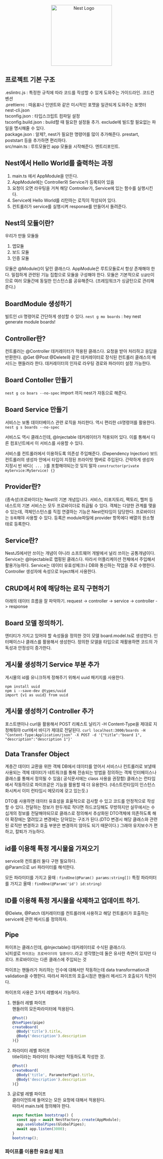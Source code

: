 <p align="center">
  <a href="http://nestjs.com/" target="blank"><img src="https://nestjs.com/img/logo-small.svg" width="200" alt="Nest Logo" /></a>
</p>

[circleci-image]: https://img.shields.io/circleci/build/github/nestjs/nest/master?token=abc123def456
[circleci-url]: https://circleci.com/gh/nestjs/nest

## 프로젝트 기본 구조

.eslintrc.js : 특정한 규칙에 따라 코드를 작성할 수 있게 도와주는 가이드라인. 코드컨벤션  
.prettierrc : 따옴표나 인덴트와 같은 미시적인 포맷을 일관되게 도와주는 포맷터  
nest-cli.json  
tsconfig.json : 타입스크립트 컴파일 설정  
tsconfig.build.json : build할 때 필요한 설정들 추가. exclude에 빌드할 필요없는 파일을 명시해줄 수 있다.  
package.json : 알제?, nest가 필요한 명령어를 많이 추가해준다. prestart, poststart 등을 추가하면 편리하다.  
src/main.ts : 루트모듈인 app 모듈을 시작해준다. 엔트리포인트.

## Nest에서 Hello World를 출력하는 과정

1. main.ts 에서 AppModule을 만든다.
2. AppModule에는 Controller와 Service가 등록되어 있음
3. 요청이 오면 라우팅을 거쳐 해당 Controller가, Service에 있는 함수를 실행시킨다.
4. Service에 Hello World를 리턴하는 로직이 작성되어 있다.
5. 컨트롤러가 service를 실행시켜 response를 만들어서 돌려준다.

## Nest의 모듈이란?

우리가 만들 모듈들

1. 앱모듈
2. 보드 모듈
3. 인증 모듈

모듈은 @Module()이 달린 클래스다.
AppModule은 루트모듈로서 항상 존재해야 한다.
밀접하게 관련된 기능 집합으로 모듈을 구성해야 한다.
모듈은 기본적으로 `싱글턴`이므로 여러 모듈간에 동일한 인스턴스를 공유해준다.
(프레임워크가 싱글턴으로 관리해준다.)

## BoardModule 생성하기

빌트인 cli 명령어로 간단하게 생성할 수 있다.
`nest g mo boards` : hey nest generate module boards!

## Controller란?

컨트롤러는 @Controller 데커레이터가 적용된 클래스다.
요청을 받아 처리하고 응답을 반환한다.
@Get @Post @Delete와 같은 데커레이터로 장식된 컨트롤러 클래스의 메서드는 핸들러라 한다.
데커레이터의 인자로 라우팅 경로와 파라미터 설정 가능한다.

## Board Contoller 만들기

`nest g co boars --no-spec`
import 까지 nest가 자동으로 해준다.

## Board Service 만들기

서비스는 보통 데이터베이스 관련 로직을 처리한다.
역시 편리한 cli명령어를 활용한다.
`nest g s boards --no-spec`

서비스도 역시 클래스인데, @Injectable 데커레이터가 적용되어 있다.
이를 통해서 다른 컴포넌트에서 이 서비스를 사용할 수 있다.

서비스를 컨트롤러에서 이용하도록 의존성 주입해준다. (Dependency Injection)
보드 컨트롤러의 생성자 안에서 타입이 지정된 프라이빗 멤버로 주입된다.
간략하게 생성자 지정시 빈 바디`{ ... }`를 포함해야되는것 잊지 말자
`constructor(private myService:MyService) {}`

## Provider란?

(종속성)프로바이더는 Nest의 기본 개념입니다.
서비스, 리포지토리, 팩토리, 헬퍼 등 네스트의 기본 서비스는 모두 프로바이더로 취급될 수 있다.
객체는 다양한 관계를 맺을 수 있는데, 객체인스턴스를 직접 연결하는 기능은 Nest런타임이 담당한다.
프로바이더는 `등록`해야 사용할 수 있다. 등록은 module파일에 provider 항목에다 배열의 원소형태로 등록한다.

## Service란?

NestJS에서만 쓰이는 개념이 아니라 소프트웨어 개발에서 널리 쓰이는 공통개념이다.
Service는 @Injectable로 랩핑된 클래스다. 따라서 어플리케이션 전체에서 주입해서 활용가능하다.
Service는 데이터 유효성체크나 DB와 통신하는 작업을 주로 수행한다.
Controller 생성자에 속성으로 Inject해서 사용한다.

## CRUD에서 R에 해당하는 로직 구현하기

아래의 데이터 흐름을 잘 파악하기.
request -> controller -> service -> controller -> response

## Board 모델 정의하기.

엔티티가 가지고 있어야 할 속성들을 정의한 것이 모델
board.model.ts로 생성한다.
인터페이스나 클래스를 활용해서 생성한다.
정의한 모델을 타입으로 재활용하면 코드의 가독성과 안정성이 증가한다.

## 게시물 생성하기 Service 부분 추가

게시물의 id를 유니크하게 정해주기 위해서 uuid 패키지를 사용한다.

`npm install uuid`  
`npm i --save-dev @types/uuid`  
`import {v1 as uuid} from uuid`

## 게시물 생성하기 Controller 추가

포스트맨이나 curl을 활용해서 POST 리퀘스트 날리기
-H Content-Type을 제대로 지정해줘야 curl에서 바디가 제대로 전달된다.
`curl localhost:3000/boards -H "Content-Type:Application/json" -X POST -d '{"title":"board 1", "description":"description 1"}'`

## Data Transfer Object

계층간 데이터 교환을 위한 객체
DB에서 데이터를 얻어서 서비스나 컨트롤러로 보낼때 사용되는 객체
데이터가 네트워크를 통해 전송되는 방법을 정의하는 객체
인터페이스나 클래스를 통해서 정의될 수 있음( 공식문서에는 class 사용을 권장함)
클래스는 런타임에서 작동하므로 파이프같은 기능을 활용할 때 더 유용한다.
(네스트런타임이 인스턴스화시켜서 이미 런타임시 메모리에 갖고 있는듯.)

DTO를 사용하면 데이터 유효성을 효율적으로 검사할 수 있고
코드를 안정적으로 작성할 수 있다.
전달하는 정보가 한두개로 작다면 하드코딩해도 무방하지만
실무에서는 수십개의 정보를 전달해야되므로 클래스로 정의해서 추상화된 DTO객체에 의존하도록 해야
확장에는 열려있고 변경에는 닫혀있는 구조가 된다.(DTO 변경시 해당 클래스와 관련된 로직만 변경하고 호출 부분은 변경하지 않아도 되기 때문이다.)
그래야 유지보수가 편하고, 칼퇴가 가능하다.

## id를 이용해 특정 게시물을 가져오기

service와 컨트롤러 둘다 구현 필요하다.  
@Param으로 uri 파라미터를 해석한다.

모든 파라미터를 가지고 올때 : `findOne(@Param() params:string[])`
특정 파라미터를 가지고 올때 : `findOne(@Param('id') id:string)`

## ID를 이용해 특정 게시물을 삭제하고 업데이트 하기.

@Delete, @Patch 데커레이터를 컨트롤러에 사용하고
해당 컨트롤러가 호출하는 service에 관련 메서드를 정의하자.

## Pipe

파이프는 클래스인데, @Injectable() 데커레이터로 수식된 클래스다.  
뇌피셜로 `파이프는 프로바이더의 일종이다.`라고 생각했는데 둘은 유사한 측면이 있지만 다르다.
프로바이더는 다른 클래스에 주입되는 것

파이프는 핸들러가 처리하는 인수에 대해서만 작동하는데
data transformation과 validation을 수행한다.
따라서 파이프의 호출시점은 핸들러 메서드가 호출되기 직전이다.

파이프의 사용은 3가지 레벨에서 가능하다.

1. 핸들러 레벨 파이프  
   핸들러의 모든파라미터에 적용된다.

   ```typescript
   @Post()
   @UsePipes(pipe)
   createBoard(
     @Body('title').title,
     @Body('description').description
   ){}
   ```

2. 파라미터 레벨 파이프  
   title이라는 파라미터 하나에만 작동하도록 작성한 것.

   ```typescript
   @Post()
   createBoard(
     @Body('title', ParameterPipe).title,
     @Body('description').description
   ){}
   ```

3. 글로벌 레벨 파이프  
   클라이언트에 들어오는 모든 요청에 대해서 적용된다.  
   따라서 main.ts에 정의해야 한다.
   ```typescript
   async function bootstrap() {
     const app = await NestFactory.create(AppModule);
     app.useGlobalPipes(GlobalPipes);
     await app.listen(3000);
   }
   bootstrap();
   ```

### 파이프를 이용한 유효성 체크
